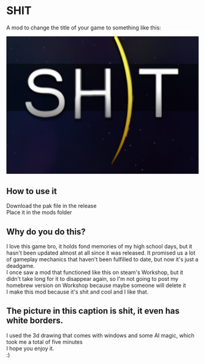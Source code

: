# SHIT  
A mod to change the title of your game to something like this:  
![](a.png)  

## How to use it  
Download the pak file in the release  
Place it in the mods folder  

## Why do you do this?  
I love this game bro, it holds fond memories of my high school days, but it hasn't been updated almost at all since it was released. It promised us a lot of gameplay mechanics that haven't been fulfilled to date, but now it's just a deadgame.  
I once saw a mod that functioned like this on steam's Workshop, but it didn't take long for it to disappear again, so I'm not going to post my homebrew version on Workshop because maybe someone will delete it  
I make this mod because it's shit and cool and I like that.  

## The picture in this caption is shit, it even has white borders.  
I used the 3d drawing that comes with windows and some AI magic, which took me a total of five minutes  
I hope you enjoy it.  
:)
